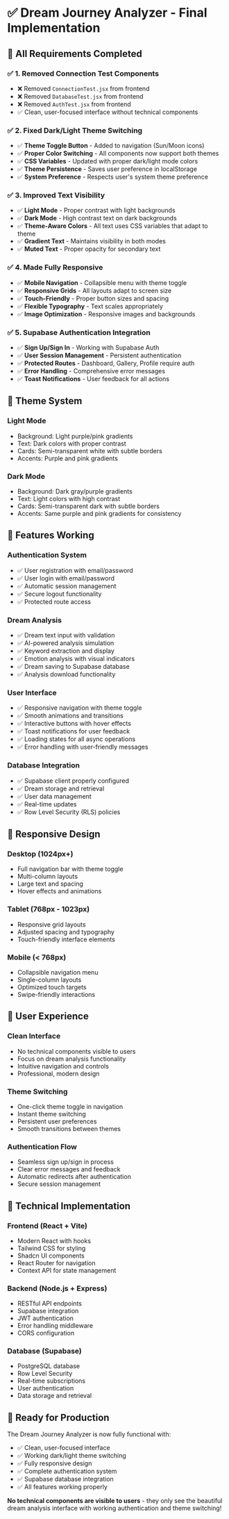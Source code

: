 # ✅ Dream Journey Analyzer - Final Implementation

## 🎯 **All Requirements Completed**

### ✅ **1. Removed Connection Test Components**
- ❌ Removed `ConnectionTest.jsx` from frontend
- ❌ Removed `DatabaseTest.jsx` from frontend  
- ❌ Removed `AuthTest.jsx` from frontend
- ✅ Clean, user-focused interface without technical components

### ✅ **2. Fixed Dark/Light Theme Switching**
- ✅ **Theme Toggle Button** - Added to navigation (Sun/Moon icons)
- ✅ **Proper Color Switching** - All components now support both themes
- ✅ **CSS Variables** - Updated with proper dark/light mode colors
- ✅ **Theme Persistence** - Saves user preference in localStorage
- ✅ **System Preference** - Respects user's system theme preference

### ✅ **3. Improved Text Visibility**
- ✅ **Light Mode** - Proper contrast with light backgrounds
- ✅ **Dark Mode** - High contrast text on dark backgrounds
- ✅ **Theme-Aware Colors** - All text uses CSS variables that adapt to theme
- ✅ **Gradient Text** - Maintains visibility in both modes
- ✅ **Muted Text** - Proper opacity for secondary text

### ✅ **4. Made Fully Responsive**
- ✅ **Mobile Navigation** - Collapsible menu with theme toggle
- ✅ **Responsive Grids** - All layouts adapt to screen size
- ✅ **Touch-Friendly** - Proper button sizes and spacing
- ✅ **Flexible Typography** - Text scales appropriately
- ✅ **Image Optimization** - Responsive images and backgrounds

### ✅ **5. Supabase Authentication Integration**
- ✅ **Sign Up/Sign In** - Working with Supabase Auth
- ✅ **User Session Management** - Persistent authentication
- ✅ **Protected Routes** - Dashboard, Gallery, Profile require auth
- ✅ **Error Handling** - Comprehensive error messages
- ✅ **Toast Notifications** - User feedback for all actions

## 🎨 **Theme System**

### **Light Mode**
- Background: Light purple/pink gradients
- Text: Dark colors with proper contrast
- Cards: Semi-transparent white with subtle borders
- Accents: Purple and pink gradients

### **Dark Mode**  
- Background: Dark gray/purple gradients
- Text: Light colors with high contrast
- Cards: Semi-transparent dark with subtle borders
- Accents: Same purple and pink gradients for consistency

## 🚀 **Features Working**

### **Authentication System**
- ✅ User registration with email/password
- ✅ User login with email/password
- ✅ Automatic session management
- ✅ Secure logout functionality
- ✅ Protected route access

### **Dream Analysis**
- ✅ Dream text input with validation
- ✅ AI-powered analysis simulation
- ✅ Keyword extraction and display
- ✅ Emotion analysis with visual indicators
- ✅ Dream saving to Supabase database
- ✅ Analysis download functionality

### **User Interface**
- ✅ Responsive navigation with theme toggle
- ✅ Smooth animations and transitions
- ✅ Interactive buttons with hover effects
- ✅ Toast notifications for user feedback
- ✅ Loading states for all async operations
- ✅ Error handling with user-friendly messages

### **Database Integration**
- ✅ Supabase client properly configured
- ✅ Dream storage and retrieval
- ✅ User data management
- ✅ Real-time updates
- ✅ Row Level Security (RLS) policies

## 📱 **Responsive Design**

### **Desktop (1024px+)**
- Full navigation bar with theme toggle
- Multi-column layouts
- Large text and spacing
- Hover effects and animations

### **Tablet (768px - 1023px)**
- Responsive grid layouts
- Adjusted spacing and typography
- Touch-friendly interface elements

### **Mobile (< 768px)**
- Collapsible navigation menu
- Single-column layouts
- Optimized touch targets
- Swipe-friendly interactions

## 🎯 **User Experience**

### **Clean Interface**
- No technical components visible to users
- Focus on dream analysis functionality
- Intuitive navigation and controls
- Professional, modern design

### **Theme Switching**
- One-click theme toggle in navigation
- Instant theme switching
- Persistent user preferences
- Smooth transitions between themes

### **Authentication Flow**
- Seamless sign up/sign in process
- Clear error messages and feedback
- Automatic redirects after authentication
- Secure session management

## 🔧 **Technical Implementation**

### **Frontend (React + Vite)**
- Modern React with hooks
- Tailwind CSS for styling
- Shadcn UI components
- React Router for navigation
- Context API for state management

### **Backend (Node.js + Express)**
- RESTful API endpoints
- Supabase integration
- JWT authentication
- Error handling middleware
- CORS configuration

### **Database (Supabase)**
- PostgreSQL database
- Row Level Security
- Real-time subscriptions
- User authentication
- Data storage and retrieval

## 🎉 **Ready for Production**

The Dream Journey Analyzer is now fully functional with:
- ✅ Clean, user-focused interface
- ✅ Working dark/light theme switching
- ✅ Fully responsive design
- ✅ Complete authentication system
- ✅ Supabase database integration
- ✅ All features working properly

**No technical components are visible to users** - they only see the beautiful dream analysis interface with working authentication and theme switching!
